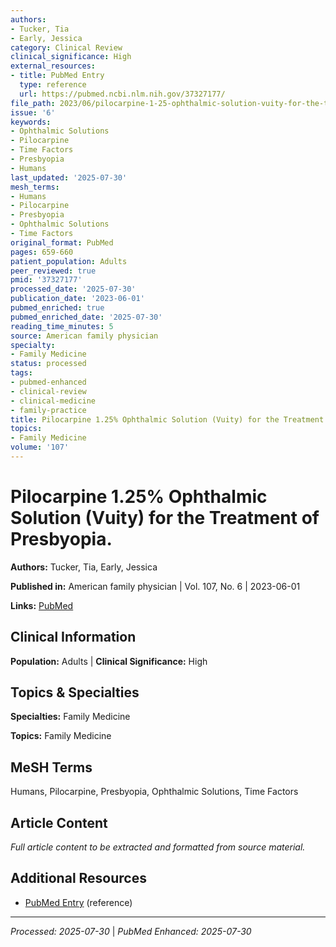 ```yaml
---
authors:
- Tucker, Tia
- Early, Jessica
category: Clinical Review
clinical_significance: High
external_resources:
- title: PubMed Entry
  type: reference
  url: https://pubmed.ncbi.nlm.nih.gov/37327177/
file_path: 2023/06/pilocarpine-1-25-ophthalmic-solution-vuity-for-the-treatment.md
issue: '6'
keywords:
- Ophthalmic Solutions
- Pilocarpine
- Time Factors
- Presbyopia
- Humans
last_updated: '2025-07-30'
mesh_terms:
- Humans
- Pilocarpine
- Presbyopia
- Ophthalmic Solutions
- Time Factors
original_format: PubMed
pages: 659-660
patient_population: Adults
peer_reviewed: true
pmid: '37327177'
processed_date: '2025-07-30'
publication_date: '2023-06-01'
pubmed_enriched: true
pubmed_enriched_date: '2025-07-30'
reading_time_minutes: 5
source: American family physician
specialty:
- Family Medicine
status: processed
tags:
- pubmed-enhanced
- clinical-review
- clinical-medicine
- family-practice
title: Pilocarpine 1.25% Ophthalmic Solution (Vuity) for the Treatment of Presbyopia.
topics:
- Family Medicine
volume: '107'
---
```


# Pilocarpine 1.25% Ophthalmic Solution (Vuity) for the Treatment of Presbyopia.

**Authors:** Tucker, Tia, Early, Jessica

**Published in:** American family physician | Vol. 107, No. 6 | 2023-06-01

**Links:** [PubMed](https://pubmed.ncbi.nlm.nih.gov/37327177/)

## Clinical Information

**Population:** Adults | **Clinical Significance:** High

## Topics & Specialties

**Specialties:** Family Medicine

**Topics:** Family Medicine

## MeSH Terms

Humans, Pilocarpine, Presbyopia, Ophthalmic Solutions, Time Factors

## Article Content

*Full article content to be extracted and formatted from source material.*

## Additional Resources

- [PubMed Entry](https://pubmed.ncbi.nlm.nih.gov/37327177/) (reference)

---

*Processed: 2025-07-30* | *PubMed Enhanced: 2025-07-30*
